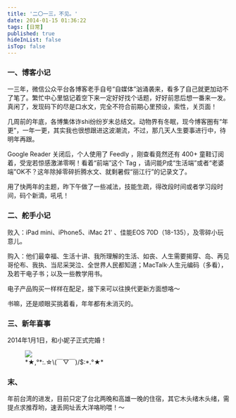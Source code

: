 ```yaml
---
title: '二〇一三，不见。'
date: 2014-01-15 01:36:22
tags: [日常]
published: true
hideInList: false
isTop: false
---
```


<h3>一、博客小记</h3>

一三年，微信公众平台各博客老手自号“自媒体”汹涌袭来，看多了自己就更加动不了笔了。繁忙中心里惦记着空下来一定好好找个话题，好好前思后想一番来一发。真闲了，发现码下的尽是口水文，完全不符合前期心里预设，索性，关页面！

几周前的年底，各博集体诈shi纷纷岁末总结文。动物界有冬眠，现今博客圈有“年更”，一年一更，其实我也很想跟进这波潮流，不过，那几天人生要事进行中，待明年再跟。

Google Reader 关闭后，个人使用了 Feedly ，刚查看竟然还有 400+ 童鞋订阅着，受宠若惊感激涕零啊！看着“前端”这个 Tag ，请问能P成“生活端”或者“老婆端”OK不？这年除掉零碎折腾水文、就剩暑假“丽江行”的记录文了。

用了快两年的主题，昨下午做了一些减法，技能生疏，得改段时间或者学习段时间，码个新滴，吼吼！

<!--more-->

<h3>二、舵手小记</h3>

败入：iPad mini、iPhone5、iMac 21' 、佳能EOS 70D（18-135），及零碎小玩意儿。

购入：他们最幸福、生活十讲、我所理解的生活、如丧、人生需要揭穿、岛、再见哥伦布、我执、当尼采哭泣、全世界人民都知道；MacTalk·人生元编码（多看），及若干电子书；以及一些教学用书。

电子产品购买一样样在配足，接下来可以往换代更新方面想咯～

书嘛，还是顺眼买挑着看，年年都有未消灭的。

<h3>三、新年喜事</h3>

2014年1月1日，和小妮子正式完婚！

<figure>
    <img src="https://lmm.elizen.me/images/2014/01/hunli.jpg"  />
    <figcaption>*★,°*:.☆\(￣▽￣)/$:*.°★* </figcaption>
</figure>


<h3>末、</h3>

年前台湾的进发，目前只定了台北两晚和高雄一晚的住宿，其它木头绪木头绪，需提点求推荐哟，速丢网址丢大洋咯哟喂！～
